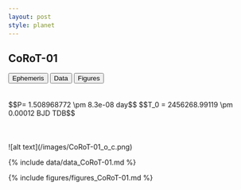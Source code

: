 ```yaml
---
layout: post
style: planet
---
```

<script src="../js/planets.js"></script> 

## CoRoT-01

<!-- Tab links -->
<div class="tab">
  <button class="tablinks" onclick="openCity(event, 'Ephemeris')">Ephemeris</button>
  <button class="tablinks" onclick="openCity(event, 'Data')">Data</button>
  <button class="tablinks" onclick="openCity(event, 'Figures')">Figures</button>
</div>

<!-- Tab content -->
<div id="Ephemeris" class="tabcontent" markdown="1">
  <br/><br/>
  $$P= 1.508968772 \pm 8.3e-08 day$$
  $$T_0 = 2456268.99119 \pm 0.00012 BJD TDB$$
  <br/><br/>
  <br/><br/>
  ![alt text](/images/CoRoT-01_o_c.png)
</div>


<div id="Data" class="tabcontent" markdown="1">

  {% include data/data_CoRoT-01.md %}
  
</div> 

<div id="Figures" class="tabcontent" markdown="1">
  {% include figures/figures_CoRoT-01.md %}
</div>


<script src="../js/tabs.js"></script> 

